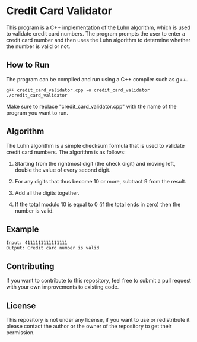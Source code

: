 # Credit Card Validator

This program is a C++ implementation of the Luhn algorithm, which is used to validate credit card numbers. The program prompts the user to enter a credit card number and then uses the Luhn algorithm to determine whether the number is valid or not.

## How to Run

The program can be compiled and run using a C++ compiler such as g++. 

```
g++ credit_card_validator.cpp -o credit_card_validator
./credit_card_validator
```


Make sure to replace "credit_card_validator.cpp" with the name of the program you want to run.

## Algorithm

The Luhn algorithm is a simple checksum formula that is used to validate credit card numbers. The algorithm is as follows:

1. Starting from the rightmost digit (the check digit) and moving left, double the value of every second digit.

2. For any digits that thus become 10 or more, subtract 9 from the result.

3. Add all the digits together.

4. If the total modulo 10 is equal to 0 (if the total ends in zero) then the number is valid.

## Example

```
Input: 4111111111111111
Output: Credit card number is valid
```

## Contributing

If you want to contribute to this repository, feel free to submit a pull request with your own improvements to existing code.

## License

This repository is not under any license, if you want to use or redistribute it please contact the author or the owner of the repository to get their permission.
